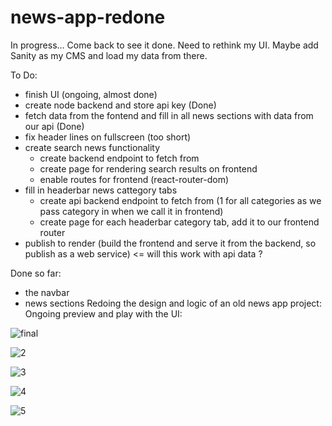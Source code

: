 # news-app-redone
In progress... Come back to see it done.
Need to rethink my UI. Maybe add Sanity as my CMS and load my data from there.

To Do:
- finish UI (ongoing, almost done)
- create node backend and store api key (Done)
- fetch data from the fontend and fill in all news sections with data from our api (Done)
- fix header lines on fullscreen (too short)
- create search news functionality
    - create backend endpoint to fetch from
    - create page for rendering search results on frontend
    - enable routes for frontend (react-router-dom)
- fill in headerbar news cattegory tabs
    - create api backend endpoint to fetch from (1 for all categories as we pass category in when we call it in frontend)
    - create page for each headerbar category tab, add it to our frontend router
- publish to render (build the frontend and serve it from the backend, so publish as a web service) <= will this work with api data ?
 
Done so far:
- the navbar
- news sections
Redoing the design and logic of an old news app project:
Ongoing preview and play with the UI:

![final](https://github.com/whatthefoobar/news-app-redone/assets/69626975/1132a04e-c5c0-4278-947c-8b1cfca6246b)

![2](https://github.com/whatthefoobar/news-app-redone/assets/69626975/a10fad69-14a5-4cc6-83cb-d39293dc022b)

![3](https://github.com/whatthefoobar/news-app-redone/assets/69626975/8e287ea8-02b6-4016-a4d7-4edec3b58738)

![4](https://github.com/whatthefoobar/news-app-redone/assets/69626975/3725762f-7ded-4dbd-8a45-75373400501d)

![5](https://github.com/whatthefoobar/news-app-redone/assets/69626975/4b3176ff-e292-48e8-b6ba-66156d21aa47)



